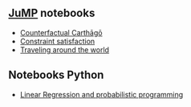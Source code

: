 ## [JuMP](https://jump.dev/JuMP.jl/stable/) notebooks

* [Counterfactual Carthāgō](./carthago.ipynb)
* [Constraint satisfaction](./n_queens.ipynb)
* [Traveling around the world](./passport.ipynb)


## Notebooks Python

* [Linear Regression and probabilistic programming](./ltsq.ipynb)

